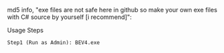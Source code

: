 md5 info, "exe files are not safe here in github so make your own exe files with C# source by yourself [i recommend]":
     
     
     
     
    

Usage Steps

    Step1 (Run as Admin): BEV4.exe  
